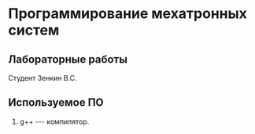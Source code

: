 # Программирование мехатронных систем

## Лабораторные работы

Студент Зенкин В.С.

## Используемое ПО

1. g++ --- компилятор.

